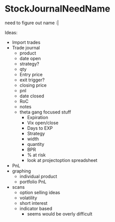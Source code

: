 # StockJournalNeedName

need to figure out name :|


Ideas:
* Import trades
* Trade journal
  * product
  * date open
  * strategy?
  * qty
  * Entry price
  * exit trigger?
  * closing price
  * pnl
  * date closed
  * RoC
  * notes
  * theta gang focused stuff
    * Expiration
    * Vix open/close
    * Days to EXP
    * Strategy
    * width
    * quantity
    * BPR
    * % at risk
    * look at projectoption spreadsheet
* PnL
* graphing
   * individual product
   * portfolio PnL
* scans
    * option selling ideas
    * volatility
    * short interest
    * indicator based 
        * seems would be overly difficult
